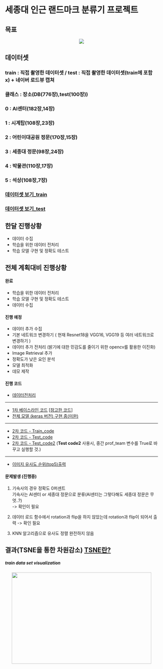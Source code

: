 #  세종대 인근 랜드마크 분류기 프로젝트

## 목표

<p align="center">
<img src="https://user-images.githubusercontent.com/44772344/58701146-24cdf800-83dd-11e9-924d-4e5e247bfec3.png">
</p>

## 데이터셋 
### train : 직접 촬영한 데이터셋 / test : 직접 촬영한 데이터셋(train에 포함 x) + 네이버 로드뷰 캡쳐 

### 클래스 : 장소(DB(776장),test(100장))
### 0 : AI센터(182장,14장) 
### 1 : 시계탑(108장,23장)
### 2 : 어린이대공원 정문(170장,15장) 
### 3 : 세종대 정문(98장,24장) 
### 4 : 박물관(110장,17장) 
### 5 :  석상(108장,7장) 

### [데이터셋 보기_train](https://drive.google.com/drive/folders/1bnuESMz_cti7Q3OIX_D9_qN-MgBlJznl?usp=sharing)
### [데이터셋 보기_test](https://drive.google.com/drive/folders/1ViFzzgWUzb2s2RVXTl49Ewpl-iFSRKuL?usp=sharing)

## 한달 진행상황
- 데이터 수집
- 학습을 위한 데이터 전처리
- 학습 모델 구현 및 정확도 테스트

## 전체 계획대비 진행상황
#### 완료
- 학습을 위한 데이터 전처리
- 학습 모델 구현 및 정확도 테스트
- 데이터 수집
#### 진행 예정
- 데이터 추가 수집
- 기본 네트워크 변경하기 ( 현재 Resnet18을 VGG16, VGG19 등 여러 네트워크로 변경하기 )
- 데이터 추가 전처리 (밝기에 대한 민감도를 줄이기 위한 opencv를 활용한 이진화)
- Image Retrieval 추가
- 정확도가 낮은 요인 분석
- 모델 최적화
- 데모 제작

#### 진행 코드
- [데이터전처리](https://github.com/socome/2019.Spring.AI_Leader/blob/master/%EB%8D%B0%EC%9D%B4%ED%84%B0_%EC%A0%84%EC%B2%98%EB%A6%AC_ipynb%EC%9D%98_%EC%82%AC%EB%B3%B8.ipynb)
---------------------------------------------------------------------------------------------------
- [1차 베이스라인 코드](https://github.com/suimn416/2019.Spring.AI_Leader/blob/master/VLADNet_jwkim.ipynb) 
  [[참고한 코드](https://github.com/lyakaap/NetVLAD-pytorch)]
- [전체 모델 (keras 버전) 구현 중(미완)](https://drive.google.com/file/d/1OyTXv6IG5E1Uq1ASOLUc9dz-kyDvu-Si/view?usp=sharing)
---------------------------------------------------------------------------------------------------
- [2차 코드 - Train_code](https://github.com/socome/2019.Spring.AI_Leader/blob/master/VLADNet_jwkim_train.ipynb)
- [2차 코드 - Test_code](https://github.com/socome/2019.Spring.AI_Leader/blob/master/VLADNet_jwkim_test.ipynb) 
- [2차 코드 - Test_code2](https://colab.research.google.com/drive/128n_nAIa5VuFkx6QjVkpW950bEhRLGGm) 
  (**Test code2** 사용시, 중간 prof_team 변수를 True로 바꾸고 실행할 것.)
---------------------------------------------------------------------------------------------------
- [이미지 유사도 순위(top5)출력](https://github.com/socome/2019.Spring.AI_Leader/blob/master/VLADNet_jwkim_test_retrieval.ipynb)


#### 문제발생 (진행중)
1. 기숙사의 경우 정확도 0퍼센트</br>
기숙사는 AI센터 or 세종대 정문으로 분류(AI센터는 그렇다해도 세종대 정문은 무엇..?)</br>
-> 확인이 필요

2. 데이터 로드 함수에서 rotation과 flip을 하지 않았는데 rotation과 flip이 되어서 출력
-> 확인 필요

3. KNN 알고리즘으로 유사도 정렬 완전하지 않음


## 결과(TSNE을 통한 차원감소) [TSNE란?](https://bcho.tistory.com/1210)

##### train data set visualization
<p align="center">
<img width="460" height="300" src="https://user-images.githubusercontent.com/44772344/58684401-24b90280-83b3-11e9-9bbe-921b259c093b.png">
</p>

